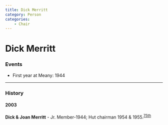 ```yaml
---
title: Dick Merritt
category: Person
categories:
    - Chair
---
```

# Dick Merritt
### Events
- First year at Meany: 1944

---
### History
#### 2003

**Dick & Joan Merritt** - Jr. Member-1944; Hut chairman 1954 & 1955.<sup>[75th][]</sup>

[75th]: /Event/Anniversary#75th
